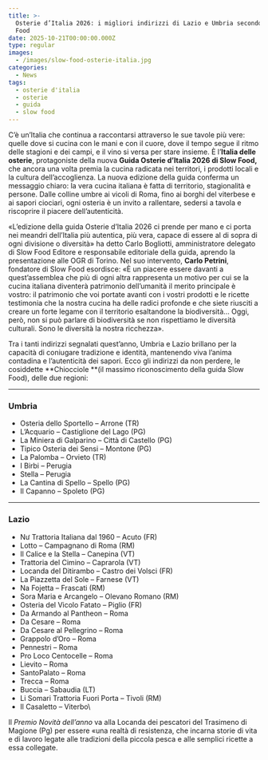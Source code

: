 ```yaml
---
title: >-
  Osterie d’Italia 2026: i migliori indirizzi di Lazio e Umbria secondo Slow
  Food
date: 2025-10-21T00:00:00.000Z
type: regular
images:
  - /images/slow-food-osterie-italia.jpg
categories:
  - News
tags:
  - osterie d'italia
  - osterie
  - guida
  - slow food
---
```


C’è un’Italia che continua a raccontarsi attraverso le sue tavole più vere: quelle dove si cucina con le mani e con il cuore, dove il tempo segue il ritmo delle stagioni e dei campi, e il vino si versa per stare insieme. È l’**Italia delle osterie**, protagoniste della nuova **Guida Osterie d’Italia 2026 di Slow Food,** che ancora una volta premia la cucina radicata nei territori, i prodotti locali e la cultura dell’accoglienza. La nuova edizione della guida conferma un messaggio chiaro: la vera cucina italiana è fatta di territorio, stagionalità e persone. Dalle colline umbre ai vicoli di Roma, fino ai borghi del viterbese e ai sapori ciociari, ogni osteria è un invito a rallentare, sedersi a tavola e riscoprire il piacere dell’autenticità.

«L’edizione della guida Osterie d’Italia 2026 ci prende per mano e ci porta nei meandri dell’Italia più autentica, più vera, capace di essere al di sopra di ogni divisione o diversità» ha detto Carlo Bogliotti, amministratore delegato di Slow Food Editore e responsabile editoriale della guida, aprendo la presentazione alle OGR di Torino. Nel suo intervento, **Carlo Petrini**, fondatore di Slow Food esordisce: «È un piacere essere davanti a quest’assemblea che più di ogni altra rappresenta un motivo per cui se la cucina italiana diventerà patrimonio dell’umanità il merito principale è vostro: il patrimonio che voi portate avanti con i vostri prodotti e le ricette testimonia che la nostra cucina ha delle radici profonde e che siete riusciti a creare un forte legame con il territorio esaltandone la biodiversità… Oggi, però, non si può parlare di biodiversità se non rispettiamo le diversità culturali. Sono le diversità la nostra ricchezza».

Tra i tanti indirizzi segnalati quest’anno, Umbria e Lazio brillano per la capacità di coniugare tradizione e identità, mantenendo viva l’anima contadina e l’autenticità dei sapori. Ecco gli indirizzi da non perdere, le cosiddette **Chiocciole **(il massimo riconoscimento della guida Slow Food), delle due regioni:

***

### Umbria

* Osteria dello Sportello – Arrone (TR)
* L’Acquario – Castiglione del Lago (PG)
* La Miniera di Galparino – Città di Castello (PG)
* Tipico Osteria dei Sensi – Montone (PG)
* La Palomba – Orvieto (TR)
* I Birbi – Perugia
* Stella – Perugia
* La Cantina di Spello – Spello (PG)
* Il Capanno – Spoleto (PG)

***

### Lazio

* Nư Trattoria Italiana dal 1960 – Acuto (FR)
* Lotto – Campagnano di Roma (RM)
* Il Calice e la Stella – Canepina (VT)
* Trattoria del Cimino – Caprarola (VT)
* Locanda del Ditirambo – Castro dei Volsci (FR)
* La Piazzetta del Sole – Farnese (VT)
* Na Fojetta – Frascati (RM)
* Sora Maria e Arcangelo – Olevano Romano (RM)
* Osteria del Vicolo Fatato – Piglio (FR)
* Da Armando al Pantheon – Roma
* Da Cesare – Roma
* Da Cesare al Pellegrino – Roma
* Grappolo d’Oro – Roma
* Pennestri – Roma
* Pro Loco Centocelle – Roma
* Lievito – Roma
* SantoPalato – Roma
* Trecca – Roma
* Buccia – Sabaudia (LT)
* Li Somari Trattoria Fuori Porta – Tivoli (RM)
* Il Casaletto – Viterbo\\

Il *Premio Novità dell’anno* va alla Locanda dei pescatori del Trasimeno di Magione (Pg) per essere «una realtà di resistenza, che incarna storie di vita e di lavoro legate alle tradizioni della piccola pesca e alle semplici ricette a essa collegate.
